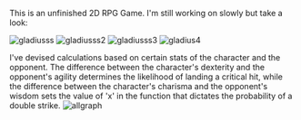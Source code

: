 This is an unfinished 2D RPG Game. I'm still working on slowly but take a look:

![gladiusss](https://github.com/user-attachments/assets/92a751b7-bc5c-4a4f-af21-a6bc1381a9cd)
![gladiusss2](https://github.com/user-attachments/assets/fc18a25b-584e-477c-9645-89cde8781851)
![gladiusss3](https://github.com/user-attachments/assets/dee2ae2b-0215-43ac-935e-5b527c1cd9b8)
![gladius4](https://github.com/user-attachments/assets/40e1dd32-1f75-4090-bf6c-cf92660167ce)



I've devised calculations based on certain stats of the character and the opponent. The difference between the character's dexterity and the opponent's agility determines the likelihood of landing a critical hit, while the difference between the character's charisma and the opponent's wisdom sets the value of 'x' in the function that dictates the probability of a double strike.
![allgraph](https://github.com/user-attachments/assets/688e83f2-13e5-45c5-84c5-9ae408a82b0f)
